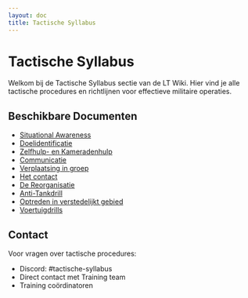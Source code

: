 ```yaml
---
layout: doc
title: Tactische Syllabus
---
```


# Tactische Syllabus

Welkom bij de Tactische Syllabus sectie van de LT Wiki. Hier vind je alle tactische procedures en richtlijnen voor effectieve militaire operaties.

## Beschikbare Documenten

- [Situational Awareness](/tactische-syllabus/situational-awareness)
- [Doelidentificatie](/tactische-syllabus/doelidentificatie)
- [Zelfhulp- en Kameradenhulp](/tactische-syllabus/zelfhulp-kameradenhulp)
- [Communicatie](/tactische-syllabus/communicatie)
- [Verplaatsing in groep](/tactische-syllabus/verplaatsing-in-groep)
- [Het contact](/tactische-syllabus/het-contact)
- [De Reorganisatie](/tactische-syllabus/reorganisatie)
- [Anti-Tankdrill](/tactische-syllabus/anti-tankdrill)
- [Optreden in verstedelijkt gebied](/tactische-syllabus/verstedelijkt-gebied)
- [Voertuigdrills](/tactische-syllabus/voertuigdrills)

## Contact

Voor vragen over tactische procedures:
- Discord: #tactische-syllabus
- Direct contact met Training team
- Training coördinatoren 